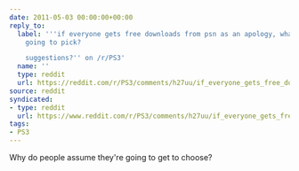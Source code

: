 ```yaml
---
date: 2011-05-03 00:00:00+00:00
reply_to:
  label: '''if everyone gets free downloads from psn as an apology, whats everybody
    going to pick?

    suggestions?'' on /r/PS3'
  name: ''
  type: reddit
  url: https://reddit.com/r/PS3/comments/h27uu/if_everyone_gets_free_downloads_from_psn_as_an/
source: reddit
syndicated:
- type: reddit
  url: https://www.reddit.com/r/PS3/comments/h27uu/if_everyone_gets_free_downloads_from_psn_as_an/c1s1e4l/
tags:
- PS3
---
```


Why do people assume they're going to get to choose?